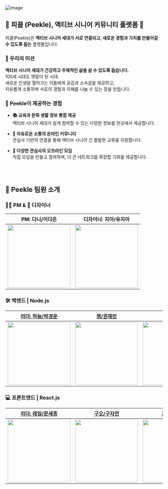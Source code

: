 ![image](https://github.com/user-attachments/assets/3e95d821-7a5c-4594-953e-e2f7a2c9a30f)


## 🥒 피클 (Peekle), 액티브 시니어 커뮤니티 플랫폼 🥒

피클(Peekle)은 **액티브 시니어 세대가 서로 연결되고, 새로운 경험과 가치를 만들어갈 수 있도록 돕는** 플랫폼입니다.  



### 🎯 우리의 미션
**액티브 시니어 세대가 건강하고 주체적인 삶을 살 수 있도록 돕습니다.**  
100세 시대도 옛말이 된 시대.  
새로운 인생을 열어가는 이들에게 공감과 소속감을 제공하고,  
자유롭게 소통하며 서로의 경험과 지혜를 나눌 수 있는 장을 만듭니다.  



### 🌟 Peekle이 제공하는 경험
- **📚 교육과 문화 생활 정보 통합 제공**  
  액티브 시니어 세대가 쉽게 참여할 수 있는 다양한 정보를 한곳에서 제공합니다.
  
- **💬 자유로운 소통의 온라인 커뮤니티**  
  관심사 기반의 연결을 통해 액티브 시니어 간 활발한 교류를 지원합니다.

- **🎉 다양한 관심사의 오프라인 모임**  
  직접 모임을 만들고 참여하며, 더 큰 네트워크를 확장할 기회를 제공합니다.

<br><br>

## 👥 Peekle 팀원 소개

### 🧑‍💼 PM & 🎨 디자이너
| **PM: 다니/이다은** | **디자이너: 지아/유지아** |
|:---:|:---:|
| <img src="https://github.com/user-attachments/assets/1b4d0281-3460-409c-b671-16951348633d" width="200"> | <img src="https://github.com/user-attachments/assets/8a32d6bc-e2d9-40af-b1ef-6c26826849a0" width="200"> |


### 🛠️ 백엔드 | Node.js
| [**리더: 하늘/박경운**](https://github.com/kyeoungwoon) | [**잼/권재민**](https://github.com/jack0928) | [**얀/김이안**](https://github.com/2anizirong) |
|:---:|:---:|:---:|
| <img src="https://avatars.githubusercontent.com/u/65695112?v=4" width="200"> | <img src="https://avatars.githubusercontent.com/u/39423410?v=4" width="200"> | <img src="https://avatars.githubusercontent.com/u/145183497?v=4" width="200"> |



### 💻 프론트엔드 | React.js
| [**리더: 레일/문세종**](https://github.com/jongse7) | [**구오/구자연**](https://github.com/k-jayeoneee) | [**조이/김여진**](https://github.com/duwlsssss) |
|:---:|:---:|:---:|
| <img src="https://avatars.githubusercontent.com/u/78732904?v=4" width="200"> | <img src="https://avatars.githubusercontent.com/u/120778213?v=4" width="200"> | <img src="https://avatars.githubusercontent.com/u/92291790?v=4" width="200"> |





<!--

**Here are some ideas to get you started:**

🙋‍♀️ A short introduction - what is your organization all about?
🌈 Contribution guidelines - how can the community get involved?
👩‍💻 Useful resources - where can the community find your docs? Is there anything else the community should know?
🍿 Fun facts - what does your team eat for breakfast?
🧙 Remember, you can do mighty things with the power of [Markdown](https://docs.github.com/github/writing-on-github/getting-started-with-writing-and-formatting-on-github/basic-writing-and-formatting-syntax)
-->
